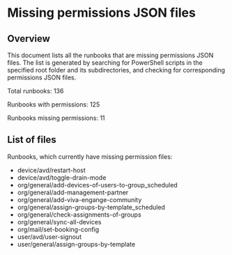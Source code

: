 # Missing permissions JSON files

## Overview

This document lists all the runbooks that are missing permissions JSON files. The list is generated by searching for PowerShell scripts in the specified root folder and its subdirectories, and checking for corresponding permissions JSON files.

Total runbooks: 136

Runbooks with permissions: 125

Runbooks missing permissions: 11

## List of files

Runbooks, which currently have missing permission files:

 - device/avd/restart-host
 - device/avd/toggle-drain-mode
 - org/general/add-devices-of-users-to-group_scheduled
 - org/general/add-management-partner
 - org/general/add-viva-engange-community
 - org/general/assign-groups-by-template_scheduled
 - org/general/check-assignments-of-groups
 - org/general/sync-all-devices
 - org/mail/set-booking-config
 - user/avd/user-signout
 - user/general/assign-groups-by-template

